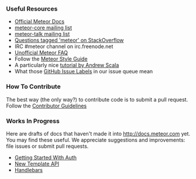 ### Useful Resources

* [Official Meteor Docs](http://docs.meteor.com)
* [meteor-core mailing list](https://groups.google.com/forum/?fromgroups#!forum/meteor-core)
* [meteor-talk mailing list](https://groups.google.com/forum/?fromgroups#!forum/meteor-talk)
* [Questions tagged 'meteor' on StackOverflow](http://stackoverflow.com/questions/tagged/meteor)
* IRC #meteor channel on irc.freenode.net
* [Unofficial Meteor FAQ](http://github.com/tmeasday/unofficial-meteor-faq)
* Follow the [Meteor Style Guide](https://github.com/meteor/meteor/wiki/Meteor-Style-Guide)
* A particularly nice [tutorial by Andrew Scala](http://andrewscala.com/meteor)
* What those [GitHub Issue Labels](https://github.com/meteor/meteor/wiki/GitHub-Issue-Labels) in our issue queue mean

### How To Contribute

The best way (the only way?) to contribute code is to submit a pull request.  Follow the [Contributor Guidelines](https://github.com/meteor/meteor/wiki/Contributor-Guidelines)

### Works In Progress

Here are drafts of docs that haven't made it into http://docs.meteor.com yet.  You may find these useful.  We appreciate suggestions and improvements: file issues or submit pull requests.

* [Getting Started With Auth](https://github.com/meteor/meteor/wiki/Getting-Started-with-Auth)
* [New Template API](https://github.com/meteor/meteor/wiki/New-Template-API)
* [Handlebars](https://github.com/meteor/meteor/wiki/Handlebars)